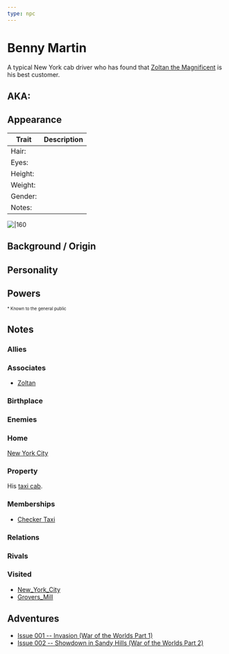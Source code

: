 ```yaml
---
type: npc
---
```

<!--
type: non-player-character
created-by:
-->

# Benny Martin

A typical New York cab driver who has found that [Zoltan the Magnificent](/player_characters/Zoltan.md) is his best customer.

## AKA:

## Appearance
Trait | Description
-- | --
Hair: | 
Eyes: | 
Height: |
Weight: |
Gender: |
Notes: |

![|160](https://i.pinimg.com/originals/2c/2f/2c/2c2f2c4b6143a7fb83c3ba6c45a01306.jpg)

## Background / Origin

## Personality

## Powers

<sub><sup> * Known to the general public</sup></sub>

## Notes

### Allies

### Associates
- [Zoltan](/player_characters/Zoltan.md)

### Birthplace

### Enemies

### Home
[New York City](/locations/New_York_State/New_York_City/New_York_City.md)

### Property
His [taxi cab](https://en.wikipedia.org/wiki/Checker_Taxi#/media/File:1933_Checker_Model_T_(34525358252)_(cropped).jpg).

### Memberships
- [Checker Taxi](https://en.wikipedia.org/wiki/Checker_Taxi)

### Relations

### Rivals

### Visited
- [New_York_City](../../locations/New_York_State/New_York_City/New_York_City.md)
- [Grovers_Mill](locations/New_Jersey/Grovers_Mill.md)

## Adventures
- [Issue 001 -- Invasion (War of the Worlds Part 1)](sessions/Issue-001.md)
- [Issue 002 -- Showdown in Sandy Hills (War of the Worlds Part 2)](sessions/Issue-002.md)

<!-- GM Notes
[Hero Designer File](<>)
[pdf](<>)
-->